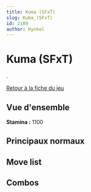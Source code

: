 ```yaml
---
title: Kuma (SFxT)
slug: Kuma_(SFxT)
id: 2189
author: Hynkel
---
```


# Kuma (SFxT)

.

[Retour à la fiche du jeu](Street_Fighter_x_Tekken "wikilink")

## Vue d'ensemble

**Stamina :** 1100

## Principaux normaux

## Move list

## Combos
